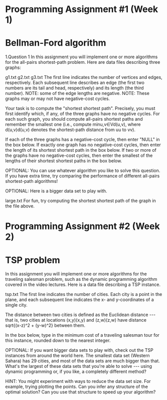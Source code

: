# Programming Assignment #1 (Week 1)
# Bellman-Ford algorithm

1.Question 1
In this assignment you will implement one or more algorithms for the all-pairs shortest-path problem. Here are data files describing three graphs:

g1.txt
g2.txt
g3.txt
The first line indicates the number of vertices and edges, respectively. Each subsequent line describes an edge (the first two numbers are its tail and head, respectively) and its length (the third number). NOTE: some of the edge lengths are negative. NOTE: These graphs may or may not have negative-cost cycles.

Your task is to compute the "shortest shortest path". Precisely, you must first identify which, if any, of the three graphs have no negative cycles. For each such graph, you should compute all-pairs shortest paths and remember the smallest one (i.e., compute minu,v∈Vd(u,v), where d(u,v)d(u,v) denotes the shortest-path distance from uu to vv).

If each of the three graphs has a negative-cost cycle, then enter "NULL" in the box below. If exactly one graph has no negative-cost cycles, then enter the length of its shortest shortest path in the box below. If two or more of the graphs have no negative-cost cycles, then enter the smallest of the lengths of their shortest shortest paths in the box below.

OPTIONAL: You can use whatever algorithm you like to solve this question. If you have extra time, try comparing the performance of different all-pairs shortest-path algorithms!

OPTIONAL: Here is a bigger data set to play with.

large.txt
For fun, try computing the shortest shortest path of the graph in the file above.

# Programming Assignment #2 (Week 2)
# TSP problem

In this assignment you will implement one or more algorithms for the traveling salesman problem, such as the dynamic programming algorithm covered in the video lectures. Here is a data file describing a TSP instance.

tsp.txt
The first line indicates the number of cities. Each city is a point in the plane, and each subsequent line indicates the x- and y-coordinates of a single city.

The distance between two cities is defined as the Euclidean distance --- that is, two cities at locations (x,y)(x,y) and (z,w)(z,w) have distance sqrt{(x-z)^2 + (y-w)^2} between them.

In the box below, type in the minimum cost of a traveling salesman tour for this instance, rounded down to the nearest integer.

OPTIONAL: If you want bigger data sets to play with, check out the TSP instances from around the world here. The smallest data set (Western Sahara) has 29 cities, and most of the data sets are much bigger than that. What's the largest of these data sets that you're able to solve --- using dynamic programming or, if you like, a completely different method?

HINT: You might experiment with ways to reduce the data set size. For example, trying plotting the points. Can you infer any structure of the optimal solution? Can you use that structure to speed up your algorithm?
